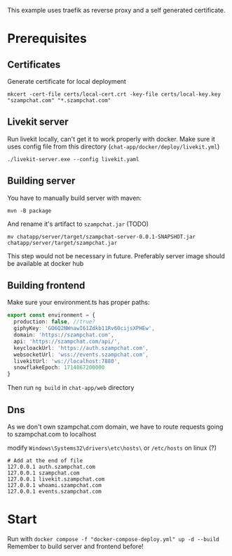 This example uses traefik as reverse proxy and a self generated certificate.

# Prerequisites 
## Certificates
Generate certificate for local deployment
```
mkcert -cert-file certs/local-cert.crt -key-file certs/local-key.key "szampchat.com" "*.szampchat.com"
```

## Livekit server

Run livekit locally, can't get it to work properly with docker. Make sure it uses config file from this directory (`chat-app/docker/deploy/livekit.yml`)
```
./livekit-server.exe --config livekit.yaml
```

## Building server
You have to manually build server with maven:
```
mvn -B package
```
And rename it's artifact to `szampchat.jar` (TODO)

`mv chatapp/server/target/szampchat-server-0.0.1-SNAPSHOT.jar chatapp/server/target/szampchat.jar`

This step would not be necessary in future. Preferably server image should be available at docker hub

## Building frontend
Make sure your environment.ts has proper paths:

```ts
export const environment = {
  production: false, //true?
  giphyKey: 'GO6Q2NWnawI61Zdkb11Rv60cijsXPHEw',
  domain: 'https://szampchat.com',
  api: 'https://szampchat.com/api/',
  keycloackUrl: 'https://auth.szampchat.com',
  websocketUrl: 'wss://events.szampchat.com',
  livekitUrl: 'ws://localhost:7880',
  snowflakeEpoch: 1714867200000
}
```

Then run `ng build` in `chat-app/web` directory

## Dns
As we don't own szampchat.com domain, we have to route requests going to szampchat.com to localhost

modify `Windows\Systems32\drivers\etc\hosts\` or `/etc/hosts` on linux (?)

```
# Add at the end of file
127.0.0.1 auth.szampchat.com
127.0.0.1 szampchat.com
127.0.0.1 livekit.szampchat.com
127.0.0.1 whoami.szampchat.com
127.0.0.1 events.szampchat.com
```

# Start
Run with `docker compose -f "docker-compose-deploy.yml" up -d --build`
Remember to build server and frontend before!